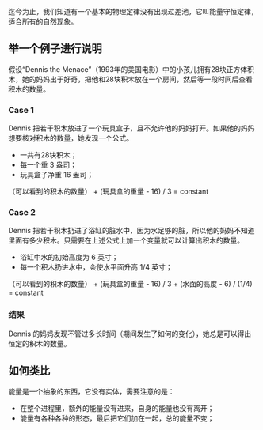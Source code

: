迄今为止，我们知道有一个基本的物理定律没有出现过差池，它叫能量守恒定律，适合所有的自然现象。

## 举一个例子进行说明
假设“Dennis the Menace”（1993年的美国电影）中的小孩儿拥有28块正方体积木，她的妈妈出于好奇，把他和28块积木放在一个房间，然后等一段时间后查看积木的数量。

### Case 1
Dennis 把若干积木放进了一个玩具盒子，且不允许他的妈妈打开。如果他的妈妈想要核对积木的数量，她发现一个公式。
- 一共有28块积木；
- 每一个重 3 盎司；
- 玩具盒子净重 16 盎司；

（可以看到的积木的数量） + (玩具盒的重量 - 16) / 3 = constant

### Case 2
Dennis 把若干积木扔进了浴缸的脏水中，因为水足够的脏，所以他的妈妈不知道里面有多少积木。只需要在上述公式上加一个变量就可以计算出积木的数量。
- 浴缸中水的初始高度为 6 英寸；
- 每一个积木扔进水中，会使水平面升高 1/4 英寸；

（可以看到的积木的数量） + (玩具盒的重量 - 16) / 3 + (水面的高度 - 6) / (1/4) = constant

### 结果
Dennis 的妈妈发现不管过多长时间（期间发生了如何的变化），她总是可以得出恒定的积木的数量。

## 如何类比
能量是一个抽象的东西，它没有实体，需要注意的是：
- 在整个进程里，额外的能量没有进来，自身的能量也没有离开；
- 能量有各种各种的形态，最后把它们加在一起，总的能量不变；
